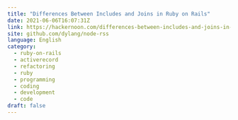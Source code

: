 ```yaml
---
title: "Differences Between Includes and Joins in Ruby on Rails"
date: 2021-06-06T16:07:31Z
link: https://hackernoon.com/differences-between-includes-and-joins-in-ruby-on-rails-1r2s35oj?source=rss&utm_medium=RSS&utm_source=news.12bit.vn
site: github.com/dylang/node-rss
language: English
category:
  - ruby-on-rails
  - activerecord
  - refactoring
  - ruby
  - programming
  - coding
  - development
  - code
draft: false
---
```

